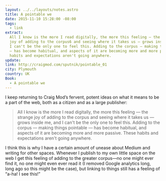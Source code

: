 ```yaml
---
layout: ../../layouts/notes.astro
title: A pointable we
date: 2015-11-10 15:28:00 -08:00
tags:
  - link
extract:
  All I know is the more I read digitally, the more this feeling — the strange
  joy of adding to the corpus6 and seeing where it takes us — grows inside me, and
  I can't be the only one to feel this. Adding to the corpus — making things pointable
  — has become habitual, and aspects of it are becoming more and more passive. These
  habits and expectations aren't going anywhere.
update:
link: http://craigmod.com/sputnik/pointable_01
city: Plymouth
country: UK
Book:
  - A pointable we
---
```


I keep returning to Craig Mod’s fervent, potent ideas on what it means to be a part of the web, both as a citizen and as a large publisher:

> All I know is the more I read digitally, the more this feeling — the strange joy of adding to the corpus and seeing where it takes us — grows inside me, and I can't be the only one to feel this. Adding to the corpus — making things pointable — has become habitual, and aspects of it are becoming more and more passive. These habits and expectations aren't going anywhere.

I think this is why I have a certain amount of unease about Medium and writing for other spaces. Whenever I publish to my own little space on the web I get this feeling of adding to the greater corpus—no one might ever find it, no one might even ever read it (I removed Google analytics long, long ago so this might be the case), but linking to things still has a feeling of “a-ha! I see this!”
